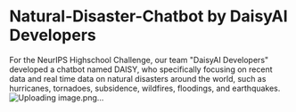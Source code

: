 # Natural-Disaster-Chatbot by DaisyAI Developers
For the NeurIPS Highschool Challenge, our team "DaisyAI Developers" developed a chatbot named DAISY, who specifically focusing on recent data and real time data on natural disasters around the world, such as hurricanes, tornadoes, subsidence, wildfires, floodings, and earthquakes. 
![Uploading image.png…]()
